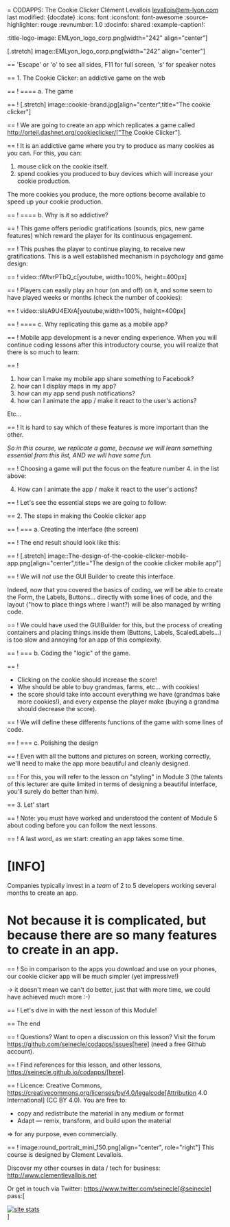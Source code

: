 = CODAPPS: The Cookie Clicker
Clément Levallois <levallois@em-lyon.com>
last modified: {docdate}
:icons: font
:iconsfont: font-awesome
:source-highlighter: rouge
:revnumber: 1.0
:docinfo: shared
:example-caption!:


:title-logo-image: EMLyon_logo_corp.png[width="242" align="center"]

[.stretch]
image::EMLyon_logo_corp.png[width="242" align="center"]




==  'Escape' or 'o' to see all sides, F11 for full screen, 's' for speaker notes

==  1. The Cookie Clicker: an addictive game on the web

==  !
==== a. The game

==  !
[.stretch]
image::cookie-brand.jpg[align="center",title="The cookie clicker"]


==  !
We are going to create an app which replicates a game called http://orteil.dashnet.org/cookieclicker/["The Cookie Clicker"].

==  !
It is an addictive game where you try to produce as many cookies as you can. For this, you can:

1. mouse click on the cookie itself.
2. spend cookies you produced to buy devices which will increase your cookie production.

The more cookies you produce, the more options become available to speed up your cookie production.

==  !
==== b. Why is it so addictive?

==  !
This game offers periodic gratifications (sounds, pics, new game features) which reward the player for its continuous engagement.

==  !
This pushes the player to continue playing, to receive new gratifications.
This is a well established mechanism in psychology and game design:

==  !
video::tWtvrPTbQ_c[youtube, width=100%, height=400px]

==  !
Players can easily play an hour (on and off) on it, and some seem to have played weeks or months (check the number of cookies):

==  !
video::sIsA9U4EXrA[youtube,width=100%, height=400px]

==  !
==== c. Why replicating this game as a mobile app?

==  !
Mobile app development is a never ending experience.
When you will continue coding lessons after this introductory course, you will realize that there is so much to learn:

==  !
1. how can I make my mobile app share something to Facebook?
2. how can I display maps in my app?
3. how can my app send push notifications?
4. how can I animate the app / make it react to the user's actions?

Etc...

==  !
It is hard to say which of these features is more important than the other.

*So in this course, we replicate a game, because we will learn something essential from this list, AND we will have some fun.*

==  !
Choosing a game will put the focus on the feature number 4. in the list above:

 4. How can I animate the app / make it react to the user's actions?

==  !
Let's see the essential steps we are going to follow:

==  2. The steps in making the Cookie clicker app

==  !
=== a. Creating the interface (the screen)

==  !
The end result should look like this:

==  !
[.stretch]
image::The-design-of-the-cookie-clicker-mobile-app.png[align="center",title="The design of the cookie clicker mobile app"]


==  !
We will *not* use the GUI Builder to create this interface.

Indeed, now that you covered the basics of coding, we will be able to create the Form, the Labels, Buttons... directly with some lines of code, and the layout ("how to place things where I want?) will be also managed by writing code.

==  !
We could have used the GUIBuilder for this, but the process of creating containers and placing things inside them (Buttons, Labels, ScaledLabels...) is too slow and annoying for an app of this complexity.

==  !
=== b. Coding the "logic" of the game.

==  !
- Clicking on the cookie should increase the score!
- Whe should be able to buy grandmas, farms, etc... with cookies!
- the score should take into account everything we have (grandmas bake more cookies!), and every expense the player make (buying a grandma should decrease the score).

==  !
We will define these differents functions of the game with some lines of code.

==  !
=== c. Polishing the design

==  !
Even with all the buttons and pictures on screen, working correctly, we'll need to make the app more beautiful and cleanly designed.

==  !
For this, you will refer to the lesson on "styling" in Module 3 (the talents of this lecturer are quite limited in terms of designing a beautiful interface, you'll surely do better than him).

==  3. Let' start

==  !
Note: you must have worked and understood the content of Module 5 about coding before you can follow the next lessons.

==  !
A last word, as we start: creating an app takes some time.

[INFO]
====
Companies typically invest in a *team* of 2 to 5 developers working several months to create an app.

Not because it is complicated, but because there are so many features to create in an app.
====

==  !
So in comparison to the apps you download and use on your phones, our cookie clicker app will be much simpler (yet impressive!)

-> it doesn't mean we can't do better, just that with more time, we could have achieved much more :-)

==  !
Let's dive in with the next lesson of this Module!

==  The end

==  !
Questions? Want to open a discussion on this lesson? Visit the forum https://github.com/seinecle/codapps/issues[here] (need a free Github account).

==  !
Find references for this lesson, and other lessons, https://seinecle.github.io/codapps/[here].

==  !
Licence: Creative Commons, https://creativecommons.org/licenses/by/4.0/legalcode[Attribution 4.0 International] (CC BY 4.0).
You are free to:

- copy and redistribute the material in any medium or format
- Adapt — remix, transform, and build upon the material

=> for any purpose, even commercially.

==  !
image:round_portrait_mini_150.png[align="center", role="right"]
This course is designed by Clement Levallois.

Discover my other courses in data / tech for business: http://www.clementlevallois.net

Or get in touch via Twitter: https://www.twitter.com/seinecle[@seinecle]
pass:[    <!-- Start of StatCounter Code for Default Guide -->
    <script type="text/javascript">
        var sc_project = 11592657;
        var sc_invisible = 1;
        var sc_security = "11592657";
        var scJsHost = (("https:" == document.location.protocol) ?
            "https://secure." : "http://www.");
        document.write("<sc" + "ript type='text/javascript' src='" +
            scJsHost +
            "statcounter.com/counter/counter.js'></" + "script>");
    </script>
    <noscript><div class="statcounter"><a title="site stats"
    href="http://statcounter.com/" target="_blank"><img
    class="statcounter"
    src="//c.statcounter.com/11592657/0/11592657/1/" alt="site
    stats"></a></div></noscript>
    <!-- End of StatCounter Code for Default Guide -->]
